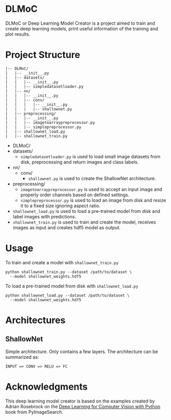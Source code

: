 # DLMoC

DLMoC or Deep Learning Model Creator is a project aimed to train and create deep learning models, print useful information of the training and plot results. 

# Project Structure

```
|-- DLMoC/
|   |-- __init__.py
|   |-- datasets/
|   |   |-- __init__.py
|   |   |-- simpledatasetloader.py
|   |-- nn/
|   |   |-- __init__.py
|   |   |-- conv/
|   |   |   |-- __init__.py
|   |   |   |-- shallownet.py
|   |-- preprocessing/
|   |   |-- __init__.py
|   |   |-- imagetoarraypreprocessor.py
|   |   |-- simplepreprocessor.py
|   |-- shallownet_load.py
|   |-- shallownet_train.py
```

- DLMoC/
- datasets/
  - `simpledatasetloader.py` is used to load small image datasets from disk, preprocessing and return images and class labels.
- nn/
  - conv/
    - `shallownet.py` is used to create the ShallowNet architecture. 
- preprocessing/
  - `imagetoarraypreprocessor.py` is used to accept an input image and properly order channels based on defined settings.
  - `simplepreprocessor.py` is used to load an image from disk and resize it to a fixed size ignoring aspect ratio. 
- `shallownet_load.py` is used to load a pre-trained model from disk and label images with predictions. 
- `shallownet_train.py` is used to train and create the model, receives images as input and creates hdf5 model as output. 

# Usage

To train and create a model with `shallownet_train.py`

```
python shallownet_train.py --dataset /path/to/dataset \
  --model shallownet_weights.hdf5
```

To load a pre-trained model from disk with `shallownet_load.py`

```
python shallownet_load.py --dataset /path/to/dataset \
  --model shallownet_weights.hdf5
```

# Architectures

## ShallowNet

Simple architecture. Only contains a few layers. The architecture can be summarized as:

` INPUT => CONV => RELU => FC `

# Acknowledgments

This deep learning model creator is based on the examples created by Adrian Rosebrock on the [Deep Learning for Computer Vision with Python](https://www.pyimagesearch.com/deep-learning-computer-vision-python-book/) book from PyImageSearch.
